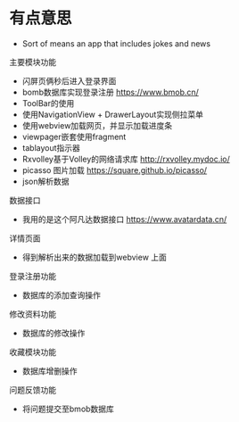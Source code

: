 # 有点意思
- Sort of means an app that includes jokes and news

主要模块功能
- 闪屏页俩秒后进入登录界面
- bomb数据库实现登录注册 https://www.bmob.cn/
- ToolBar的使用
- 使用NavigationView + DrawerLayout实现侧拉菜单
- 使用webview加载网页，并显示加载进度条
- viewpager嵌套使用fragment
- tablayout指示器
- Rxvolley基于Volley的网络请求库 http://rxvolley.mydoc.io/
- picasso 图片加载 https://square.github.io/picasso/
- json解析数据

数据接口
- 我用的是这个阿凡达数据接口 https://www.avatardata.cn/

详情页面
- 得到解析出来的数据加载到webview 上面

登录注册功能
- 数据库的添加查询操作

修改资料功能
- 数据库的修改操作

收藏模块功能
- 数据库增删操作

问题反馈功能
- 将问题提交至bmob数据库
